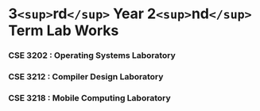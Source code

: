 # 3`<sup>`rd`</sup>` Year 2`<sup>`nd`</sup>` Term Lab Works

### CSE 3202 : Operating Systems Laboratory

### CSE 3212 : Compiler Design Laboratory

### CSE 3218 : Mobile Computing Laboratory

